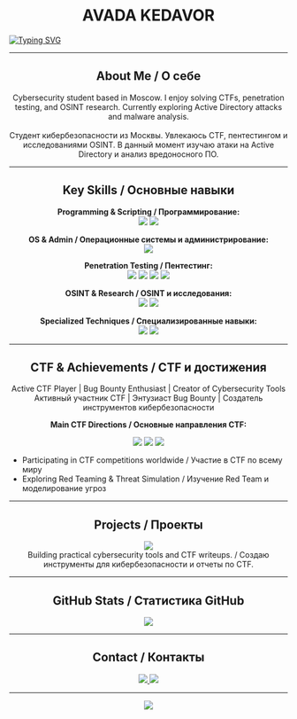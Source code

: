 <!-- ========================= -->
<!-- AVADA KEDAVOR – Cybersecurity Student GitHub Profile -->
<!-- ========================= -->

<h1 align="center">
  AVADA KEDAVOR
</h1>

<!-- 🌟 Typing Animation -->
[![Typing SVG](https://readme-typing-svg.demolab.com?font=Sansation&weight=800&size=40&duration=2000&pause=1000&color=C00000&background=FFED0C00&center=true&random=true&width=1000&height=150&lines=Cybersecurity+Student+from+Moscow;CTF+Player;Penetration+Tester;OSINT+Researcher;Dark+Web+Researcher)](https://git.io/typing-svg)

---

<h2 align="center">About Me / О себе</h2>

<p align="center">
Cybersecurity student based in Moscow. I enjoy solving CTFs, penetration testing, and OSINT research. Currently exploring Active Directory attacks and malware analysis.<br><br>
Студент кибербезопасности из Москвы. Увлекаюсь CTF, пентестингом и исследованиями OSINT. В данный момент изучаю атаки на Active Directory и анализ вредоносного ПО.
</p>

---

<h2 align="center">Key Skills / Основные навыки</h2>

<p align="center">
<strong>Programming & Scripting / Программирование:</strong><br>
<img src="https://img.shields.io/badge/Python-3776AB?style=for-the-badge&logo=python&logoColor=white" />
<img src="https://img.shields.io/badge/Bash-4EAA25?style=for-the-badge&logo=gnu-bash&logoColor=white" />
</p>

<p align="center">
<strong>OS & Admin / Операционные системы и администрирование:</strong><br>
<img src="https://img.shields.io/badge/Linux-FCC624?style=for-the-badge&logo=linux&logoColor=black" />
</p>

<p align="center">
<strong>Penetration Testing / Пентестинг:</strong><br>
<img src="https://img.shields.io/badge/BurpSuite-FF6C37?style=for-the-badge&logo=burpsuite&logoColor=white" />
<img src="https://img.shields.io/badge/Nmap-CC0000?style=for-the-badge&logo=nmap&logoColor=white" />
<img src="https://img.shields.io/badge/SQLmap-007ACC?style=for-the-badge&logo=sql&logoColor=white" />
<img src="https://img.shields.io/badge/Phishing Simulation-FFAA00?style=for-the-badge" />
</p>

<p align="center">
<strong>OSINT & Research / OSINT и исследования:</strong><br>
<img src="https://img.shields.io/badge/OSINT-00BFFF?style=for-the-badge" />
<img src="https://img.shields.io/badge/Dark Web-000000?style=for-the-badge&logo=tor&logoColor=white" />
</p>

<p align="center">
<strong>Specialized Techniques / Специализированные навыки:</strong><br>
<img src="https://img.shields.io/badge/WiFi Security-FF4500?style=for-the-badge" />
<img src="https://img.shields.io/badge/Active Directory-008000?style=for-the-badge" />
</p>

---

<h2 align="center">CTF & Achievements / CTF и достижения</h2>

<p align="center">
Active CTF Player | Bug Bounty Enthusiast | Creator of Cybersecurity Tools<br>
Активный участник CTF | Энтузиаст Bug Bounty | Создатель инструментов кибербезопасности
</p>

<p align="center">
<strong>Main CTF Directions / Основные направления CTF:</strong>
</p>

<p align="center">
<img src="https://img.shields.io/badge/Web-FF6347?style=for-the-badge" />
<img src="https://img.shields.io/badge/Reverse-1E90FF?style=for-the-badge" />
<img src="https://img.shields.io/badge/OSINT-32CD32?style=for-the-badge" />
</p>

<ul>
  <li>Participating in CTF competitions worldwide / Участие в CTF по всему миру</li>
  <li>Exploring Red Teaming & Threat Simulation / Изучение Red Team и моделирование угроз</li>
</ul>

---

<h2 align="center">Projects / Проекты</h2>

<p align="center">
<img src="https://img.shields.io/badge/Status-In Development-FF69B4?style=for-the-badge" /><br>
Building practical cybersecurity tools and CTF writeups. / Создаю инструменты для кибербезопасности и отчеты по CTF.
</p>

---

<h2 align="center">GitHub Stats / Статистика GitHub</h2>

<p align="center">
<img src="https://github-readme-stats.vercel.app/api?username=Avada-Kedavor&show_icons=true&theme=dark&hide_border=true&count_private=true" />
</p>

---

<h2 align="center">Contact / Контакты</h2>

<p align="center">
<a href="mailto:avadakedavor@gmail.com">
<img src="https://img.shields.io/badge/Email-avadakedavor%40gmail.com-red?style=for-the-badge&logo=gmail&logoColor=white" />
</a>
<a href="https://github.com/Avada-Kedavor">
<img src="https://img.shields.io/badge/GitHub-181717?style=for-the-badge&logo=github&logoColor=white" />
</a>
</p>

---

<p align="center">
<img src="https://capsule-render.vercel.app/api?type=waving&color=gradient&height=120&section=footer" />
</p>
